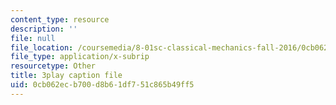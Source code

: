 ```yaml
---
content_type: resource
description: ''
file: null
file_location: /coursemedia/8-01sc-classical-mechanics-fall-2016/0cb062ecb700d8b61df751c865b49ff5_W3TqFzVh_rE.srt
file_type: application/x-subrip
resourcetype: Other
title: 3play caption file
uid: 0cb062ec-b700-d8b6-1df7-51c865b49ff5
---
```

